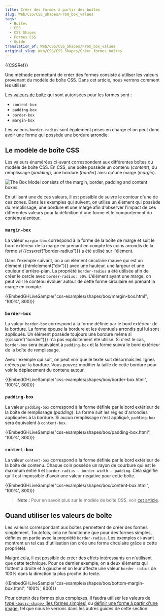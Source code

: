 ```yaml
---
title: Créer des formes à partir des boîtes
slug: Web/CSS/CSS_shapes/From_box_values
tags:
  - Boîtes
  - CSS
  - CSS Shapes
  - Formes CSS
  - Guide
translation_of: Web/CSS/CSS_Shapes/From_box_values
original_slug: Web/CSS/CSS_Shapes/Créer_formes_boîtes
---
```


{{CSSRef}}

Une méthode permettant de créer des formes consiste à utiliser les valeurs provenant du modèle de boîte CSS. Dans cet article, nous verrons comment les utiliser.

Les [valeurs de boîte](https://drafts.csswg.org/css-shapes-1/#shapes-from-box-values) qui sont autorisées pour les formes sont :

- `content-box`
- `padding-box`
- `border-box`
- `margin-box`

Les valeurs `border-radius` sont également prises en charge et on peut donc avoir une forme qui possède une bordure arrondie.

## Le modèle de boîte CSS

Les valeurs énumérées ci-avant correspondent aux différentes boîtes du modèle de boîte CSS. En CSS, une boîte possède un contenu (_content_), du remplissage (_padding_), une bordure (_border_) ainsi qu'une marge (_margin_).

![The Box Model consists of the margin, border, padding and content boxes.](box-model.png)

En utilisant une de ces valeurs, il est possible de suivre le contour d'une de ces zones. Dans les exemples qui suivent, on utilise un élément qui possède du remplissage, une bordure et une marge afin d'observer l'impact de ces différentes valeurs pour la définition d'une forme et le comportement du contenu alentour.

### `margin-box`

La valeur `margin-box` correspond à la forme de la boîte de marge et suit le bord extérieur de la marge en prenant en compte les coins arrondis de la forme si {{cssxref("border-radius")}} a été utilisé sur l'élément.

Dans l'exemple suivant, on a un élément circulaire mauve qui est un élément {{htmlelement("div")}} avec une hauteur, une largeur et une couleur d'arrière-plan. La propriété `border-radius` a été utilisée afin de créer le cercle avec `border-radius: 50%`. L'élément ayant une marge, on peut voir le contenu évoluer autour de cette forme circulaire en prenant la marge en compte.

{{EmbedGHLiveSample("css-examples/shapes/box/margin-box.html", '100%', 800)}}

### `border-box`

La valeur `border-box` correspond à la forme définie par le bord extérieur de la bordure. La forme épouse la bordure et les éventuels arrondis qui lui sont appliqués. Un élément possède toujours une bordure même si {{cssxref("border")}} n'a pas explicitement été utilisé. Si c'est le cas, `border-box` sera équivalent à `padding-box` et la forme suivra le bord extérieur de la boîte de remplissage.

Avec l'exemple qui suit, on peut voir que le texte suit désormais les lignes créées par la bordure. Vous pouvez modifier la taille de cette bordure pour voir le déplacement du contenu autour.

{{EmbedGHLiveSample("css-examples/shapes/box/border-box.html", '100%', 800)}}

### `padding-box`

La valeur `padding-box` correspond à la forme définie par le bord extérieur de la boîte de remplissage (_padding_). La forme suit les règles d'arrondies appliquées à la bordure. Si aucun remplissage n'est appliqué, `padding-box` sera équivalent à `content-box`.

{{EmbedGHLiveSample("css-examples/shapes/box/padding-box.html", '100%', 800)}}

### `content-box`

La valeur `content-box` correspond à la forme définie par le bord extérieur de la boîte de contenu. Chaque coin possède un rayon de courbure qui est le maximum entre `0` et `border-radius − border-width − padding`. Cela signifie qu'il est impossible d'avoir une valeur négative pour cette boîte.

{{EmbedGHLiveSample("css-examples/shapes/box/content-box.html", '100%', 800)}}

> **Note :** Pour en savoir plus sur le modèle de boîte CSS, voir [cet article](/fr/docs/Learn/CSS/Building_blocks/The_box_model).

## Quand utiliser les valeurs de boîte

Les valeurs correspondant aux boîtes permettent de créer des formes simplement. Toutefois, cela ne fonctionne que pour des formes simples, définies en partie avec la propriété `border-radius`. Les exemples ci-avant montrent un tel cas d'utilisation (on crée une forme circulaire grâce à cette propriété).

Malgré cela, il est possible de créer des effets intéressants en n'utilisant que cette technique. Pour ce dernier exemple, on a deux éléments qui flottent à droite et à gauche et on leur affecte une valeur `border-radius` de 100% dans la direction la plus proche du texte.

{{EmbedGHLiveSample("css-examples/shapes/box/bottom-margin-box.html", '100%', 800)}}

Pour obtenir des formes plus complexes, il faudra utiliser les valeurs de [type `<basic-shape>` (les formes simples)](/fr/docs/Web/CSS/CSS_Shapes/Basic_Shapes) ou [définir une forme à partir d'une image](/fr/docs/Web/CSS/CSS_Shapes/Shapes_From_Images), tel que nous le verrons dans les autres guides de cette section.
